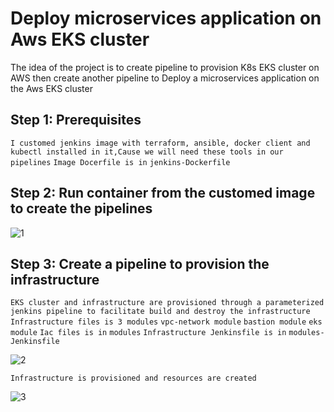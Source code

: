 # Deploy microservices application on Aws EKS cluster

The idea of the project is to create pipeline to provision K8s EKS cluster on AWS 
then create another pipeline to Deploy a microservices application on the Aws EKS cluster


## Step 1: Prerequisites

`I customed jenkins image with terraform, ansible, docker client and kubectl installed in it,Cause we will need these tools in our pipelines`
`Image Docerfile is in`  `jenkins-Dockerfile`

## Step 2: Run container from the customed image to create the pipelines

![1](https://github.com/0xZe/F.S-Assessment/assets/81789671/cfb3398b-24a8-4afd-b271-76968d4d8b02)

## Step 3: Create a pipeline to provision the infrastructure

`EKS cluster and infrastructure are provisioned through a parameterized jenkins pipeline to facilitate build and destroy the infrastructure`
`Infrastructure files is 3 modules` `vpc-network module` `bastion module` `eks module`
`Iac files is in` `modules` 
`Infrastructure Jenkinsfile is in` `modules-Jenkinsfile`

![2](https://github.com/0xZe/F.S-Assessment/assets/81789671/4c5ea2c2-2508-44f3-a40f-c374e0dce9c2)

`Infrastructure is provisioned and resources are created`

![3](https://github.com/0xZe/F.S-Assessment/assets/81789671/ec445cda-55da-4dec-ac25-73eccf680eee)





